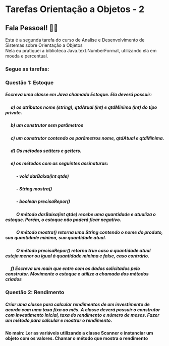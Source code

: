 # Tarefas Orientação a Objetos - 2
## Fala Pessoal! 👋🏽
 Esta é a segunda tarefa do curso de Analise e Desenvolvimento de Sistemas sobre Orientação a Objetos <br/>
 Nela eu pratiquei a biblioteca Java.text.NumberFormat, utilizando ela em moeda e percentual.
 
### Segue as tarefas:
### Questão 1: Estoque
##### Escreva uma classe em Java chamada Estoque. Ela deverá possuir:

##### &emsp; a) os atributos nome (string), qtdAtual (int) e qtdMinima (int) do tipo private. <br/>
##### &emsp; b) um construtor sem parâmetros <br/>
##### &emsp; c) um construtor contendo os parâmetros nome, qtdAtual e qtdMínima.
##### &emsp; d) Os métodos settters e getters.
##### &emsp; e) os métodos com as seguintes assinaturas:
##### &emsp; &emsp; - void darBaixa(int qtde)
##### &emsp; &emsp; - String mostra()
##### &emsp; &emsp; - boolean precisaRepor()
##### &emsp; &emsp; O método darBaixa(int qtde) recebe uma quantidade e atualiza o estoque. Porém, o estoque não poderá ficar negativo.
##### &emsp; &emsp; O método mostra() retorna uma String contendo o nome do produto, sua quantidade mínima, sua quantidade atual.
##### &emsp; &emsp; O método precisaRepor() retorna true caso a quantidade atual esteja menor ou igual à quantidade mínima e false, caso contrário.
##### &emsp; f) Escreva um main que entre com os dados solicitados pelo construtor. Movimente o estoque e utilize a chamada dos métodos criados
### Questão 2: Rendimento
##### Criar uma classe para calcular rendimentos de um investimento de acordo com uma taxa fixa ao mês. A classe deverá possuir o construtor com investimento inicial, taxa do rendimento e número de meses. Fazer um método para calcular e mostrar o rendimento.
#### No main: Ler as variáveis utilizando a classe Scanner e instanciar um objeto com os valores. Chamar o método que mostra o rendimento

